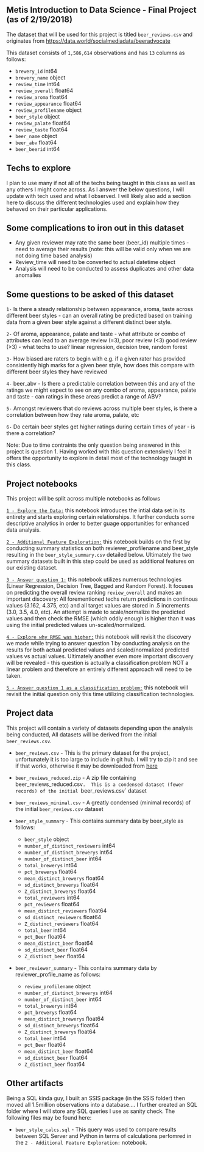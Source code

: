 ## Metis Introduction to Data Science - Final Project (as of 2/19/2018)

The dataset that will be used for this project is titled `beer_reviews.csv` and originates from https://data.world/socialmediadata/beeradvocate

This dataset consists of `1,586,614` observations and has `13` columns as follows:
* `brewery_id`            int64
* `brewery_name`          object
* `review_time`           int64
* `review_overall`        float64
* `review_aroma`          float64
* `review_appearance`     float64
* `review_profilename`    object
* `beer_style`            object
* `review_palate`         float64
* `review_taste`          float64
* `beer_name`             object
* `beer_abv`              float64
* `beer_beerid`           int64

## Techs to explore
I plan to use many if not all of the techs being taught in this class as well as any others I might come across. As I answer the below questions, I will update with tech used and what I observed.  I will likely also add a section here to discuss the different technologies used and explain how they behaved on their particular applications.


## Some complications to iron out in this dataset
* Any given reviewer may rate the same beer (beer_id) multiple times - need to average their results (note: this will be valid only when we are not doing time based analysis)
* Review_time will need to be converted to actual datetime object
* Analysis will need to be conducted to assess duplicates and other data anomalies

## Some questions to be asked of this dataset
`1-` Is there a steady relationship between appearance, aroma, taste across different beer styles - can an overall rating be predicted based on training data from a given beer style against a different distinct beer style.  

`2-` Of aroma, appearance, palate and taste - what attribute or combo of attributes can lead to an average review (=3), poor review (<3) good review (>3) - what techs to use? linear regression, decision tree, random forest

`3-` How biased are raters to begin with e.g.  if a given rater has provided consistently high marks for a given beer style, how does this compare with different beer styles they have reviewed

`4-` beer_abv - Is there a predictable correlation between this and any of the ratings we might expect to see on any combo of aroma, appearance, palate and taste - can ratings in these areas predict a range of ABV? 

`5-` Amongst reviewers that do reviews across multiple beer styles, is there a correlation between how they rate aroma, palate, etc

`6-` Do certain beer styles get higher ratings during certain times of year - is there a correlation?

Note: Due to time contraints the only question being answered in this project is question 1.  Having worked with this question extensively I feel it offers the opportunity to explore in detail most of the technology taught in this class.

## Project notebooks
This project will be split across multiple notebooks as follows

[`1 - Explore the Data:`](https://github.com/tomdynares/BeerRatings/blob/master/notebooks/1-Explore%20Data.ipynb) this notebook introduces the intial data set in its entirety and starts exploring certain relationships. It further conducts some descriptive analytics in order to better guage opportunities for enhanced data analysis.

[`2 - Additional Feature Exploration:`](https://github.com/tomdynares/BeerRatings/blob/master/notebooks/2%20-%20Additional%20Feature%20Exploration.pynb) this notebook builds on the first by conducting summary statistics on both reviewer_profilename and beer_style resulting in the `beer_style_summary.csv` detailed below.  Ultimately the two summary datasets built in this step could be used as additional features on our existing dataset.

[`3 - Answer question 1:`](https://github.com/tomdynares/BeerRatings/blob/master/notebooks/3%20-%20Answer%20question%201.pynb) this notebook utilizes numerous technologies (Linear Regression, Decision Tree, Bagged and Random Forest).  It focuses on predicting the overall review ranking `review_overall` and makes an important discovery: All forementioned techs return predictions in continous values (3.162, 4.375, etc) and all target values are stored in .5 increments (3.0, 3.5, 4.0, etc).  An attempt is made to scale/normalize the predicted values and then check the RMSE (which oddly enough is higher than it was using the initial predicted values un-scaled/normalized.

[`4 - Explore why RMSE was higher:`](https://github.com/tomdynares/BeerRatings/blob/master/notebooks/4%20-%20Explore%20why%20RMSE%20was%20higher.pynb) this notebook will revisit the discovery we made while trying to answer question 1 by conducting analysis on the results for both actual predicted values and scaled/normalized predicted values vs actual values.  Ultimately another even more important discovery will be revealed - this question is actually a classification problem NOT a linear problem and therefore an entirely different approach will need to be taken.

[`5 - Answer question 1 as a classification problem:`](https://github.com/tomdynares/BeerRatings/blob/master/notebooks/5%20-%20Answer%20question%201%20as%20a%20classification%20problem.pynb) this notebook will revisit the initial question only this time utilizing classification technologies.


## Project data
This project will contain a variety of datasets depending upon the analysis being conducted,  All datasets will be derived from the initial `beer_reviews.csv`.

* `beer_reviews.csv` - This is the primary dataset for the project, unfortunately it is too large to include in git hub.  I will try to zip it and see if that works, otherwise it may be downloaded from [here](https://data.world/socialmediadata/beeradvocate)

* `beer_reviews_reduced.zip` - A zip file containing beer_reviews_reduced.csv`.  This is a condensed dataset (fewer records) of the initial `beer_reviews.csv` dataset
 
* `beer_reviews_minimal.csv` - A greatly condensed (minimal records) of the initial `beer_reviews.csv` dataset

* `beer_style_summary` - This contains summary data by beer_style as follows:
	* `beer_style`      				  object
	* `number_of_distinct_reviewers`      int64
	* `number_of_distinct_brewerys`       int64
	* `number_of_distinct_beer`           int64
	* `total_brewerys`                    int64
	* `pct_brewerys`                    float64
	* `mean_distinct_brewerys`          float64
	* `sd_distinct_brewerys`            float64
	* `Z_distinct_brewerys`             float64
	* `total_reviewers`                   int64
	* `pct_reviewers`                   float64
	* `mean_distinct_reviewers`         float64
	* `sd_distinct_reviewers`           float64
	* `Z_distinct_reviewers`            float64
	* `total_beer`                        int64
	* `pct_Beer`                        float64
	* `mean_distinct_beer`              float64
	* `sd_distinct_beer`                float64
	* `Z_distinct_beer`                 float64

* `beer_reviewer_summary` - This contains summary data by reviewer_profile_name as follows:
	* `review_profilename`      		  object
	* `number_of_distinct_brewerys`       int64
	* `number_of_distinct_beer`           int64
	* `total_brewerys`                    int64
	* `pct_brewerys`                    float64
	* `mean_distinct_brewerys`          float64
	* `sd_distinct_brewerys`            float64
	* `Z_distinct_brewerys`             float64
	* `total_beer`                        int64
	* `pct_Beer`                        float64
	* `mean_distinct_beer`              float64
	* `sd_distinct_beer`                float64
	* `Z_distinct_beer`                 float64

## Other artifacts
Being a SQL kinda guy, I built an SSIS package (in the SSIS folder) then moved all 1.5million observations into a database.... I further created an SQL folder where I will store any SQL queries I use as sanity check.  The following files may be found here:

* `beer_style_calcs.sql` - This query was used to compare results between SQL Server and Python in terms of calculations perfomred in the `2 - Additional Feature Exploration:` notebook.